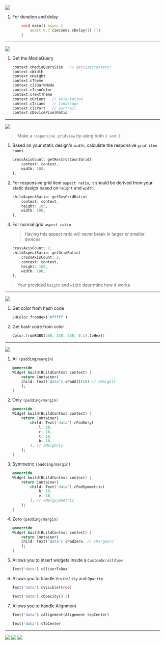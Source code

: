 [![](https://img.shields.io/badge/for-duration,_delay-green?style=for-the-badge)]()

1) For duration and delay
    
    ```dart
        void main() async {
            await 0.7.cSeconds.cDelay(() {})
        }
    ```

***
[![](https://img.shields.io/badge/for-MediaQuery-green?style=for-the-badge)]()

1) Get the MediaQuery

    ```dart
    context.cMediaQuerySize   // getSize(context)
    context.cWidth 
    context.cHeight
    context.cTheme
    context.cIsDarkMode
    context.cIconColor
    context.cTextTheme
    context.cOrient   // orientation
    context.cIsLand   // landscape
    context.cIsPort   // portrait
    context.cDevicePixelRatio
    ```
---
[![](https://img.shields.io/badge/for-GridView-green?style=for-the-badge)]()
> Make a `responsive gridview` by using both `1 and 2` 
1) Based on your static design's `width`, calculate the responsive `grid item count`.

    ```dart
    crossAxisCount: getResCrosCountGrid(
        context: context,
        width: 180,
    ),
    ```
2) For responsive grid item `aspect ratio`, it should be derived from your static design based on `height` and `width`.

    ```dart
    childAspectRatio: getResGridRatio(
        context: context,
        height: 165,
        width: 180,
    ),
    ```
3) For normal grid `aspect ratio` 
    > Having this aspect ratio will never break in larger or smaller devices

    ```dart
    crossAxisCount: 2,
    childAspectRatio: getGridRatio(
        crossAxisCount: 2,
        context: context,
        height: 165,
        width: 180,
    ),
    ```
> Your provided `height` and `width` determine how it works
---

[![](https://img.shields.io/badge/for-color-green?style=for-the-badge)]()

1)  Get color from hash code

    ```dart
    CHColor.fromHex('#fffff')
    ```
2) Get hash code from color

    ```dart
    Color.fromRGBO(250, 250, 250, 0.1).toHex()
    ```
---
[![](https://img.shields.io/badge/for-widgget-green?style=for-the-badge)]()

1) All `(padding/margin)`

    ```dart
    @override
    Widget build(BuildContext context) {
        return Container(
        child: Text('data').cPadAll(10) // cMargAll 
        );
    }
    ```
2) Only `(padding/margin)`

    ```dart
    @override
    Widget build(BuildContext context) {
        return Container(
            child: Text('data').cPadOnly(
                l: 10,
                r: 10,
                t: 10,
                b: 10,
            ), // cMargOnly
        );
    }
    ```
3) Symmetric `(padding/margin)`

    ```dart
    @override
    Widget build(BuildContext context) {
        return Container(
            child: Text('data').cPadSymmetric(
                h: 10,
                v: 10,
            ), // cMargSymmetric
        );
    }
    ```
4) Zero `(padding/margin)`

    ```dart
    @override
    Widget build(BuildContext context) {
        return Container(
        child: Text('data').cPadZero, // cMargZero
        );
    }
    ```
5) Allows you to insert widgets inside a `CustomScrollView`
    ```dart
    Text('data').cSliverToBox
    ```
6) Allows you to handle `Visibility` and `Opacity`
    ```dart
    Text('data').cVisible(true)

    Text('data').cOpacity(0.3)
    ```
7) Allows you to handle Alignment
    ```dart
    Text('data').cAlignment(Alignment.topCenter)

    Text('data').cToCenter
    ```
***
[![](https://img.shields.io/badge/From-RΞPADΓΞCH-blue??style=plastic)](https://repadtech.com/)
[![](https://img.shields.io/badge/@-oms-red??style=plastic)]() [![](https://img.shields.io/badge/@-dc-red??style=plastic)]()



